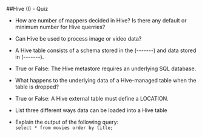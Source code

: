 ##Hive (I) - Quiz

- How are number of mappers decided in Hive? Is there any default or minimum number for Hive querries?  

- Can Hive be used to process image or video data?  

- A Hive table consists of a schema stored in the (-------) and data stored in (-------).  
- True or False: The Hive metastore requires an underlying SQL database.
- What happens to the underlying data of a Hive-managed table when the table is dropped? 
- True or False: A Hive external table must define a LOCATION.
- List three different ways data can be loaded into a Hive table 
- Explain the output of the following query:  `select * from movies order by title;`
